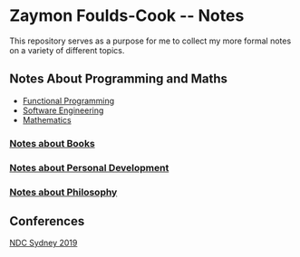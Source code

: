 # Zaymon Foulds-Cook -- Notes
This repository serves as a purpose for me to collect my more formal notes on a variety of different topics.

## Notes About Programming and Maths
- [Functional Programming](./FunctionalProgramming)
- [Software Engineering](./SoftwareEngineering)
- [Mathematics](./Mathematics)

### [Notes about Books](./Books)
### [Notes about Personal Development](./PersonalDevelopment)
### [Notes about Philosophy](./Philosophy)

## Conferences
[NDC Sydney 2019](./NDC-2019/)
